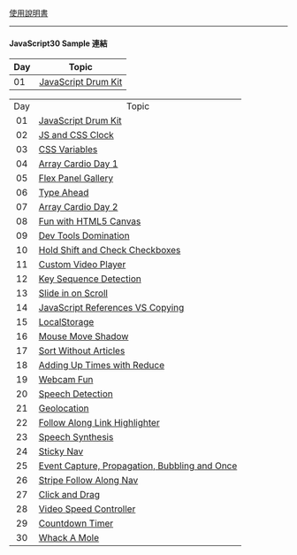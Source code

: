 
[使用說明書](https://rabbit-church.notion.site/JS30-README-ee1cc150ece5490ab6b6edc3cf47bdaa)

---

#### **JavaScript30 Sample 連結**

Day | Topic
----|-----------------------------------------------------------
01  | [JavaScript Drum Kit](https://rabbittee.github.io/JavaScript30/day01/sample)

<table>
    <tr>
        <td align = "center">Day</td>
        <td align = "center">Topic</td>
    </tr>
    <tr>
        <td align = "center">01</td>
        <td><a href = "https://rabbittee.github.io/JavaScript30/day01/sample">JavaScript Drum Kit</a></td>
    </tr>
    <tr>
        <td align = "center">02</td>
        <td><a href = "https://rabbittee.github.io/JavaScript30/day02/sample">JS and CSS Clock</a></td>
    </tr>
    <tr>
        <td align = "center">03</td>
        <td><a href = "https://rabbittee.github.io/JavaScript30/day03/sample">CSS Variables</a></td>
    </tr>
    <tr>
        <td align = "center">04</td>
        <td><a href = "https://rabbittee.github.io/JavaScript30/day04/sample">Array Cardio Day 1</a></td>
    </tr>
    <tr>
        <td align = "center">05</td>
        <td><a href = "https://rabbittee.github.io/JavaScript30/day05/sample">Flex Panel Gallery</a></td>
    </tr>
    <tr>
        <td align = "center">06</td>
        <td><a href = "https://rabbittee.github.io/JavaScript30/day06/sample">Type Ahead</a></td>
    </tr>
    <tr>
        <td align = "center">07</td>
        <td><a href = "https://rabbittee.github.io/JavaScript30/day07/sample">Array Cardio Day 2</a></td>
    </tr>
    <tr>
        <td align = "center">08</td>
        <td><a href = "https://rabbittee.github.io/JavaScript30/day08/sample">Fun with HTML5 Canvas</a></td>
    </tr>
    <tr>
        <td align = "center">09</td>
        <td><a href = "https://rabbittee.github.io/JavaScript30/day09/sample">Dev Tools Domination</a></td>
    </tr>
    <tr>
        <td align = "center">10</td>
        <td><a href = "https://rabbittee.github.io/JavaScript30/day10/sample">Hold Shift and Check Checkboxes</a></td>
    </tr>
    <tr>
        <td align = "center">11</td>
        <td><a href = "https://rabbittee.github.io/JavaScript30/day11/sample">Custom Video Player</a></td>
    </tr>
    <tr>
        <td align = "center">12</td>
        <td><a href = "https://rabbittee.github.io/JavaScript30/day12/sample">Key Sequence Detection</a></td>
    </tr>
    <tr>
        <td align = "center">13</td>
        <td><a href = "https://rabbittee.github.io/JavaScript30/day13/sample">Slide in on Scroll</a></td>
    </tr>
    <tr>
        <td align = "center">14</td>
        <td><a href = "https://rabbittee.github.io/JavaScript30/day14/sample">JavaScript References VS Copying</a></td>
    </tr>
    <tr>
        <td align = "center">15</td>
        <td><a href = "https://rabbittee.github.io/JavaScript30/day15/sample">LocalStorage</a></td>
    </tr>
    <tr>
        <td align = "center">16</td>
        <td><a href = "https://rabbittee.github.io/JavaScript30/day16/sample">Mouse Move Shadow</a></td>
    </tr>
    <tr>
        <td align = "center">17</td>
        <td><a href = "https://rabbittee.github.io/JavaScript30/day17/sample">Sort Without Articles</a></td>
    </tr>
    <tr>
        <td align = "center">18</td>
        <td><a href = "https://rabbittee.github.io/JavaScript30/day18/sample">Adding Up Times with Reduce</a></td>
    </tr>
    <tr>
        <td align = "center">19</td>
        <td><a href = "https://rabbittee.github.io/JavaScript30/day19/sample">Webcam Fun</a></td>
    </tr>
    <tr>
        <td align = "center">20</td>
        <td><a href = "https://rabbittee.github.io/JavaScript30/day20/sample">Speech Detection</a></td>
    </tr>
    <tr>
        <td align = "center">21</td>
        <td><a href = "https://rabbittee.github.io/JavaScript30/day21/sample">Geolocation</a></td>
    </tr>
    <tr>
        <td align = "center">22</td>
        <td><a href = "https://rabbittee.github.io/JavaScript30/day22/sample">Follow Along Link Highlighter</a></td>
    </tr>
    <tr>
        <td align = "center">23</td>
        <td><a href = "https://rabbittee.github.io/JavaScript30/day23/sample">Speech Synthesis</a></td>
    </tr>
    <tr>
        <td align = "center">24</td>
        <td><a href = "https://rabbittee.github.io/JavaScript30/day24/sample">Sticky Nav</a></td>
    </tr>
    <tr>
        <td align = "center">25</td>
        <td><a href = "https://rabbittee.github.io/JavaScript30/day25/sample">Event Capture, Propagation, Bubbling and Once</a></td>
    </tr>
    <tr>
        <td align = "center">26</td>
        <td><a href = "https://rabbittee.github.io/JavaScript30/day26/sample">Stripe Follow Along Nav</a></td>
    </tr>
    <tr>
        <td align = "center">27</td>
        <td><a href = "https://rabbittee.github.io/JavaScript30/day27/sample">Click and Drag</a></td>
    </tr>
    <tr>
        <td align = "center">28</td>
        <td><a href = "https://rabbittee.github.io/JavaScript30/day28/sample">Video Speed Controller</a></td>
    </tr>
    <tr>
        <td align = "center">29</td>
        <td><a href = "https://rabbittee.github.io/JavaScript30/day29/sample">Countdown Timer</a></td>
    </tr>
    <tr>
        <td align = "center">30</td>
        <td><a href = "https://rabbittee.github.io/JavaScript30/day30/sample">Whack A Mole</a></td>
    </tr>
</table>
